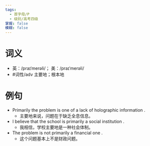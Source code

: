 ```yaml
---
tags:
  - 首字母/P
  - 级别/高考四级
掌握: false
模糊: false
---
```

# 词义
- 英：/praɪˈmerəli/； 美：/praɪˈmerəli/
- #词性/adv  主要地；根本地
# 例句
- Primarily the problem is one of a lack of holographic information .
	- 主要地来说，问题在于缺乏全息信息。
- I believe that the school is primarily a social institution .
	- 我相信，学校主要地是一种社会体制。
- The problem is not primarily a financial one .
	- 这个问题基本上不是财政问题。
